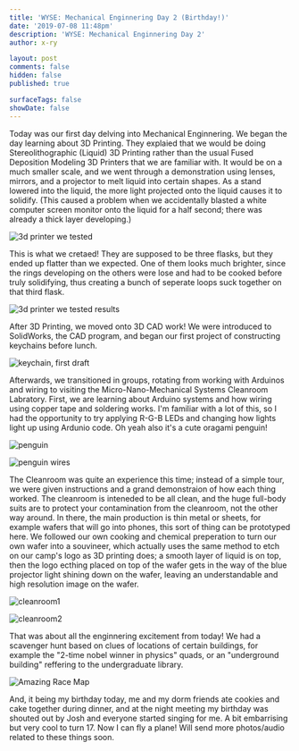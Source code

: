 ```yaml
---
title: 'WYSE: Mechanical Enginnering Day 2 (Birthday!)'
date: '2019-07-08 11:48pm'
description: 'WYSE: Mechanical Enginnering Day 2'
author: x-ry

layout: post
comments: false
hidden: false
published: true

surfaceTags: false
showDate: false
---
```


Today was our first day delving into Mechanical Enginnering. We began the day learning about 3D Printing. They explaied that we would be doing Stereolithographic (Liquid) 3D Printing rather than the usual Fused Deposition Modeling 3D Printers that we are familiar with. It would be on a much smaller scale, and we went through a demonstration using lenses, mirrors, and a projector to melt liquid into certain shapes. As a stand lowered into the liquid, the more light projected onto the liquid causes it to solidify. (This caused a problem when we accidentally blasted a white computer screen monitor onto the liquid for a half second; there was already a thick layer developing.)

![3d printer we tested](https://x-ry.github.io/assets/images/WYSE/firstprint.jpg)


This is what we cretaed! They are supposed to be three flasks, but they ended up flatter than we expected. One of them looks much brighter, since the rings developing on the others were lose and had to be cooked before truly solidifying, thus creating a bunch of seperate loops suck together on that third flask.


![3d printer we tested results](https://x-ry.github.io/assets/images/WYSE/firstprint2.jpg)



After 3D Printing, we moved onto 3D CAD work! We were introduced to SolidWorks, the CAD program, and began our first project of constructing keychains before lunch.

![keychain, first draft](https://x-ry.github.io/assets/images/WYSE/chain.jpg)


Afterwards, we transitioned in groups, rotating from working with Arduinos and wiring to visiting the Micro-Nano-Mechanical Systems Cleanroom Labratory. First, we are learning about Arduino systems and how wiring using copper tape and soldering works. I'm familiar with a lot of this, so I had the opportunity to try applying R-G-B LEDs and changing how lights light up using Ardunio code. Oh yeah also it's a cute oragami penguin!

![penguin](https://x-ry.github.io/assets/images/WYSE/pengf.png)

![penguin wires](https://x-ry.github.io/assets/images/WYSE/pengb.jpg)

The Cleanroom was quite an experience this time; instead of a simple tour, we were given instructions and a grand demonstraion of how each thing worked. The cleanroom is inteneded to be all clean, and the huge full-body suits are to protect your contamination from the cleanroom, not the other way around. In there, the main production is thin metal or sheets, for example wafers that will go into phones, this sort of thing can be prototyped here. We followed our own cooking and chemical preperation to turn our own wafer into a souvineer, which actually uses the same method to etch on our camp's logo as 3D printing does; a smooth layer of liquid is on top, then the logo ecthing placed on top of the wafer gets in the way of the blue projector light shining down on the wafer, leaving an understandable and high resolution image on the wafer.

![cleanroom1](https://x-ry.github.io/assets/images/WYSE/IMG_20190708_144142405.jpg)

![cleanroom2](https://x-ry.github.io/assets/images/WYSE/IMG_20190708_144153655.jpg)


That was about all the enginnering excitement from today! We had a scavenger hunt based on clues of locations of certain buildings, for example the "2-time nobel winner in physics" quads, or an "underground building" reffering to the undergraduate library. 

![Amazing Race Map](https://x-ry.github.io/assets/images/WYSE/map.png)

And, it being my birthday today, me and my dorm friends ate cookies and cake together during dinner, and at the night meeting my birthday was shouted out by Josh and everyone started singing for me. A bit embarrising but very cool to turn 17. Now I can fly a plane! Will send more photos/audio related to these things soon.


